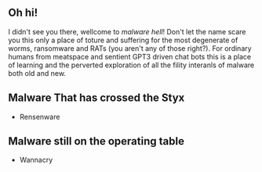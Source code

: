 ## Oh hi! 

I didn't see you there, wellcome to *malware hell*!
Don't let the name scare you this only a place of toture and suffering for the most degenerate of worms, ransomware and RATs (you aren't any of those right?).
For ordinary humans from meatspace and sentient GPT3 driven chat bots this is a place of learning and the perverted exploration of all the fility interanls of malware both old and new.

## Malware That has crossed the Styx

- Rensenware 

## Malware still on the operating table

- Wannacry
